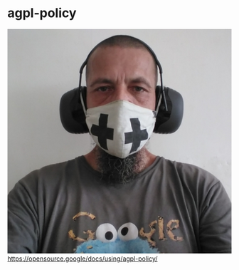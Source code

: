 # agpl-policy
![](https://github.com/nondejus/agpl-policy/blob/main/ArtBoard%20Image%20(89).jpg)
https://opensource.google/docs/using/agpl-policy/
